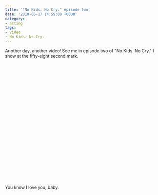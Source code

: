 ```yaml
---
title: '"No Kids. No Cry." episode two'
date: '2010-05-17 14:59:00 +0000'
category:
- acting
tags:
- video
- No Kids. No Cry.
---
```

Another day, another video! See me in episode two of "No Kids. No Cry." I show
at the fifty-eight second mark.

<object width="480" height="385"><param name="movie"
value="https://www.youtube.com/v/CmRiSBJfJmQ&hl=en_US&fs=1&rel=0"></param><param
name="allowFullScreen" value="true"></param><param name="allowscriptaccess"
value="always"></param><embed
src="https://www.youtube.com/v/CmRiSBJfJmQ&hl=en_US&fs=1&rel=0"
type="application/x-shockwave-flash" allowscriptaccess="always"
allowfullscreen="true" width="480" height="385"></embed></object>

You know I love you, baby.

